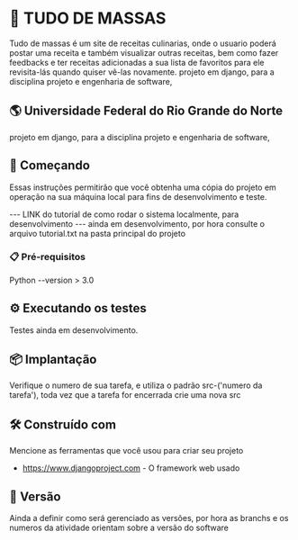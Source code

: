 # :bento: TUDO DE MASSAS 

Tudo de massas é um site de receitas culinarias, onde o usuario poderá postar uma receita e também visualizar outras receitas, bem como fazer feedbacks e ter receitas adicionadas a sua lista de favoritos para ele revisita-lás quando quiser vê-las novamente.
projeto em django, para a disciplina projeto e engenharia de software, 

## :earth_americas: Universidade Federal do Rio Grande do Norte 
projeto em django, para a disciplina projeto e engenharia de software, 


## :rocket:  Começando

Essas instruções permitirão que você obtenha uma cópia do projeto em operação na sua máquina local para fins de desenvolvimento e teste.

--- LINK do tutorial de como rodar o sistema localmente, para desenvolvimento --- 
    ainda em desenvolvimento, por hora consulte o arquivo tutorial.txt na pasta principal do projeto

### 📋 Pré-requisitos


Python --version > 3.0


## ⚙️ Executando os testes

Testes ainda em desenvolvimento. 


## 📦 Implantação

Verifique o numero de sua tarefa, e utiliza o padrão src-('numero da tarefa'), toda vez que a tarefa for encerrada crie uma nova src 

## 🛠️ Construído com

Mencione as ferramentas que você usou para criar seu projeto

* https://www.djangoproject.com - O framework web usado



## 📌 Versão

Ainda a definir como será gerenciado as versões, por hora as branchs e os numeros da atividade orientam sobre a versão do software

